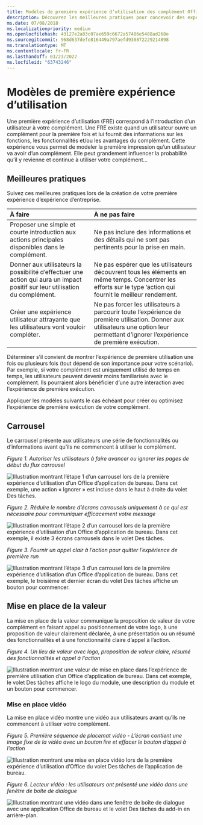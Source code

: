 ```yaml
---
title: Modèles de première expérience d’utilisation des complément Office
description: Découvrez les meilleures pratiques pour concevoir des expériences de première Office des modules.
ms.date: 07/08/2018
ms.localizationpriority: medium
ms.openlocfilehash: 43127e2a83c07ae659c6672a57486e5488ad268e
ms.sourcegitcommit: 968d637defe816449a797aefd930872229214898
ms.translationtype: MT
ms.contentlocale: fr-FR
ms.lasthandoff: 03/23/2022
ms.locfileid: "63743246"
---
```

# <a name="first-run-experience-patterns"></a>Modèles de première expérience d’utilisation

Une première expérience d’utilisation (FRE) correspond à l’introduction d’un utilisateur à votre complément. Une FRE existe quand un utilisateur ouvre un complément pour la première fois et lui fournit des informations sur les fonctions, les fonctionnalités et/ou les avantages du complément. Cette expérience vous permet de modeler la première impression qu’un utilisateur va avoir d’un complément. Elle peut grandement influencer la probabilité qu’il y revienne et continue à utiliser votre complément...

## <a name="best-practices"></a>Meilleures pratiques

Suivez ces meilleures pratiques lors de la création de votre première expérience d’expérience d’entreprise.

|À faire|À ne pas faire|
|:------|:------|
|Proposer une simple et courte introduction aux actions principales disponibles dans le complément. | Ne pas inclure des informations et des détails qui ne sont pas pertinents pour la prise en main.
|Donner aux utilisateurs la possibilité d’effectuer une action qui aura un impact positif sur leur utilisation du complément. | Ne pas espérer que les utilisateurs découvrent tous les éléments en même temps. Concentrer les efforts sur le type ’action qui fournit le meilleur rendement.
|Créer une expérience utilisateur attrayante que les utilisateurs vont vouloir compléter. | Ne pas forcer les utilisateurs à parcourir toute l’expérience de première utilisation. Donner aux utilisateurs une option leur permettant d’ignorer l’expérience de première exécution. |

Déterminer s’il convient de montrer l’expérience de première utilisation une fois ou plusieurs fois (tout dépend de son importance pour votre scénario). Par exemple, si votre complément est uniquement utilisé de temps en temps, les utilisateurs peuvent devenir moins familiarisés avec le complément. Ils pourraient alors bénéficier d’une autre interaction avec l’expérience de première exécution.

Appliquer les modèles suivants le cas échéant pour créer ou optimisez l’expérience de première exécution de votre complément.

## <a name="carousel"></a>Carrousel

Le carrousel présente aux utilisateurs une série de fonctionnalités ou d’informations avant qu’ils ne commencent à utiliser le complément.

*Figure 1. Autoriser les utilisateurs à faire avancer ou ignorer les pages de début du flux carrousel*

![Illustration montrant l’étape 1 d’un carrousel lors de la première expérience d’utilisation d’un Office d’application de bureau. Dans cet exemple, une action « Ignorer » est incluse dans le haut à droite du volet Des tâches.](../images/add-in-FRE-step-1.png)

*Figure 2. Réduire le nombre d’écrans carrousels uniquement à ce qui est nécessaire pour communiquer efficacement votre message*

![Illustration montrant l’étape 2 d’un carrousel lors de la première expérience d’utilisation d’un Office d’application de bureau. Dans cet exemple, il existe 3 écrans carrousels dans le volet Des tâches.](../images/add-in-FRE-step-2.png)

*Figure 3. Fournir un appel clair à l’action pour quitter l’expérience de première run*

![Illustration montrant l’étape 3 d’un carrousel lors de la première expérience d’utilisation d’un Office d’application de bureau. Dans cet exemple, le troisième et dernier écran du volet Des tâches affiche un bouton pour commencer.](../images/add-in-FRE-step-3.png)

## <a name="value-placemat"></a>Mise en place de la valeur

La mise en place de la valeur communique la proposition de valeur de votre complément en faisant appel au positionnement de votre logo, à une proposition de valeur clairement déclarée, à une présentation ou un résumé des fonctionnalités et à une fonctionnalité claire d’appel à l’action.

*Figure 4. Un lieu de valeur avec logo, proposition de valeur claire, résumé des fonctionnalités et appel à l’action*

![Illustration montrant une valeur de mise en place dans l’expérience de première utilisation d’un Office d’application de bureau. Dans cet exemple, le volet Des tâches affiche le logo du module, une description du module et un bouton pour commencer.](../images/add-in-FRE-value.png)

### <a name="video-placemat"></a>Mise en place vidéo

La mise en place vidéo montre une vidéo aux utilisateurs avant qu’ils ne commencent à utiliser votre complément.

*Figure 5. Première séquence de placemat vidéo - L’écran contient une image fixe de la vidéo avec un bouton lire et effacer le bouton d’appel à l’action*

![Illustration montrant une mise en place vidéo lors de la première expérience d’utilisation d’Office du volet Des tâches de l’application de bureau.](../images/add-in-FRE-video.png)

*Figure 6. Lecteur vidéo : les utilisateurs ont présenté une vidéo dans une fenêtre de boîte de dialogue*

![Illustration montrant une vidéo dans une fenêtre de boîte de dialogue avec une application Office de bureau et le volet Des tâches du add-in en arrière-plan.](../images/add-in-FRE-video-dialog.png)

